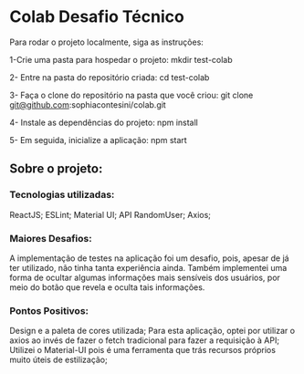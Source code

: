 # Colab Desafio Técnico 

Para rodar o projeto localmente, siga as instruções:

1-Crie uma pasta para hospedar o projeto:
mkdir test-colab

2- Entre na pasta do repositório criada:
cd test-colab

3- Faça o clone do repositório na pasta que você criou: 
git clone git@github.com:sophiacontesini/colab.git

4- Instale as dependências do projeto:
npm install

5- Em seguida, inicialize a aplicação:
npm start


## Sobre o projeto:
### Tecnologias utilizadas:
ReactJS;
ESLint;
Material UI;
API RandomUser;
Axios;


### Maiores Desafios:
A implementação de testes na aplicação foi um desafio, pois, apesar de já ter utilizado, não tinha tanta experiência ainda.
Também implementei uma forma de ocultar algumas informações mais sensíveis dos usuários, por meio do botão que revela e oculta tais informações.


### Pontos Positivos:
Design e a paleta de cores utilizada;
Para esta aplicação, optei por utilizar o axios ao invés de fazer o fetch tradicional para fazer a requisição à API;
Utilizei o Material-UI pois é uma ferramenta que trás recursos próprios muito úteis de estilização;

